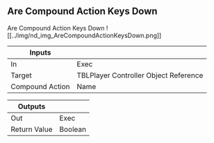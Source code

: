 ## Are Compound Action Keys Down
Are Compound Action Keys Down
![[../img/nd_img_AreCompoundActionKeysDown.png]]

|Inputs||
|--|--|
| In | Exec |
| Target | TBLPlayer Controller Object Reference |
| Compound Action | Name |

|Outputs||
|--|--|
| Out | Exec |
| Return Value | Boolean |

